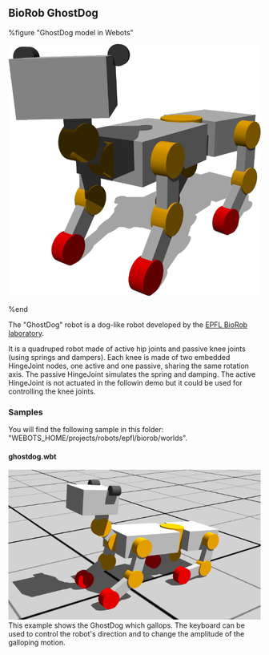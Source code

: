 ## BioRob GhostDog

%figure "GhostDog model in Webots"

![model.png](images/robots/ghostdog/model.png)

%end

The "GhostDog" robot is a dog-like robot developed by the [EPFL BioRob laboratory](https://biorob.epfl.ch/).

It is a quadruped robot made of active hip joints and passive knee joints (using springs and dampers).
Each knee is made of two embedded HingeJoint nodes, one active and one passive, sharing the same rotation axis.
The passive HingeJoint simulates the spring and damping.
The active HingeJoint is not actuated in the followin demo but it could be used for controlling the knee joints.

### Samples

You will find the following sample in this folder: "WEBOTS\_HOME/projects/robots/epfl/biorob/worlds".

#### ghostdog.wbt

![ghostdog.png](images/robots/ghostdog/ghostdog.wbt.png) This example shows the GhostDog which gallops.
The keyboard can be used to control the robot's direction and to change the amplitude of the galloping motion.
